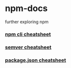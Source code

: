 # npm-docs
further exploring npm

### [npm cli cheatsheet](docs/cli-cheatsheet.md)

### [semver cheatsheet](docs/semver-cheatsheet.md)

### [package.json cheatsheet](docs/package-cheatsheet.md)
